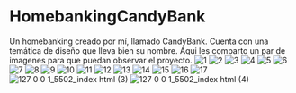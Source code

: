 # HomebankingCandyBank
Un homebanking creado por mí, llamado CandyBank. Cuenta con una temática de diseño que lleva bien su nombre.
Aqui les comparto un par de imagenes para que puedan observar el proyecto.
![1](https://user-images.githubusercontent.com/108957904/200944082-351cf1c2-5f57-4513-abbc-b5cfe3c2170c.png)
![2](https://user-images.githubusercontent.com/108957904/200944092-57c141ad-0732-4882-b34c-8f57f5dc2238.png)
![3](https://user-images.githubusercontent.com/108957904/200944107-f4325e54-8526-4270-885c-2b688f3a74e9.png)
![4](https://user-images.githubusercontent.com/108957904/200944115-c542ef73-82c4-4163-b313-eb8c45ae697a.png)
![5](https://user-images.githubusercontent.com/108957904/200944143-6b79c5cd-1789-4a2d-8f5f-0f4793596e8c.png)
![6](https://user-images.githubusercontent.com/108957904/200944154-b494f8cb-c0e3-4fe0-a633-33f04b5e17a4.png)
![7](https://user-images.githubusercontent.com/108957904/200944160-f3739c6e-ae24-485a-804f-54a57017a5b2.png)
![8](https://user-images.githubusercontent.com/108957904/200944165-b1d1e32f-f7e6-4890-9cd6-3edeb401002c.png)
![9](https://user-images.githubusercontent.com/108957904/200944167-3d15f08f-171d-47ac-a4b1-62d0b5d1d226.png)
![10](https://user-images.githubusercontent.com/108957904/200944173-7f44f1b4-4b16-4419-be4e-556dc686b58f.png)
![11](https://user-images.githubusercontent.com/108957904/200944184-24b00263-1d93-46df-8b3b-c25c01863d74.png)
![12](https://user-images.githubusercontent.com/108957904/200944198-931c8750-8ab1-4fb9-9acb-686cccc9f7bc.png)
![13](https://user-images.githubusercontent.com/108957904/200944209-043614f1-9e03-4633-ba59-25978bfafad9.png)
![14](https://user-images.githubusercontent.com/108957904/200944241-955fde91-52bd-4fef-b927-9133bfc30155.png)
![15](https://user-images.githubusercontent.com/108957904/200944259-2907bee4-a4d3-445b-bc83-c55cabcebc2d.png)
![16](https://user-images.githubusercontent.com/108957904/200944276-75b77856-64a7-43e3-bff2-deb75b66a9fc.png)
![17](https://user-images.githubusercontent.com/108957904/200944293-c045bca6-e121-4a91-9d7a-dabca20e19f4.png)
![127 0 0 1_5502_index html (3)](https://user-images.githubusercontent.com/108957904/213386656-56f3f606-9c78-43c9-9095-0f0255888595.png)
![127 0 0 1_5502_index html (4)](https://user-images.githubusercontent.com/108957904/213386661-bf3edeca-ee3e-4fe6-af69-9b4cc121aa85.png)
